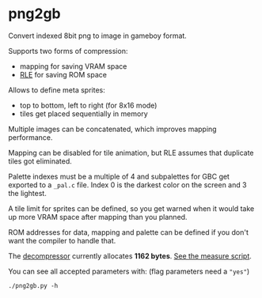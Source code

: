 # png2gb
Convert indexed 8bit png to image in gameboy format.

Supports two forms of compression:
* mapping for saving VRAM space
* [RLE](compression.md) for saving ROM space

Allows to define meta sprites:
* top to bottom, left to right (for 8x16 mode)
* tiles get placed sequentially in memory

Multiple images can be concatenated, which improves mapping performance.

Mapping can be disabled for tile animation, but RLE assumes that duplicate tiles got eliminated.

Palette indexes must be a multiple of 4 and subpalettes for GBC get exported to a `_pal.c` file. Index 0 is the darkest color on the screen and 3 the lightest.

A tile limit for sprites can be defined, so you get warned when it would take up more VRAM space after mapping than you planned.

ROM addresses for data, mapping and palette can be defined if you don't want the compiler to handle that.

The [decompressor](csrc/decompress.c) currently allocates **1162 bytes**. [See the measure script](measure_size.sh).

You can see all accepted parameters with: (flag parameters need a `"yes"`)
```
./png2gb.py -h
```
